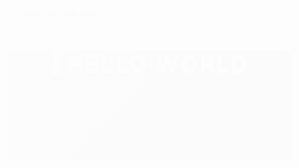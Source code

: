 ![Vince's github stats](https://github-readme-stats.vercel.app/api?username=Vince-1&show_icons=true&theme=dark&count_private=true)
<svg xmlns="http://www.w3.org/2000/svg" fill="none" viewBox="0 0 800 400" width="800" height="400">
	<foreignObject width="100%" height="100%">
		<div xmlns="http://www.w3.org/1999/xhtml">
			<style>
				@keyframes shake {
					0% {
						transform: translate(0px, -6px);
					}
					100% {
						transform: translate(0px, 6px);
					}
				}
				@keyframes gradientBackground {
					0% {
						background-position: 0% 50%;
					}
					50% {
						background-position: 100% 50%;
					}
					100% {
						background-position: 0% 50%;
					}
				}
				@keyframes fadeIn {
					0% {
						opacity: 0;
					}
		 			100% {
						opacity: 1;
					}
				}
				.container {
					font-family:
						system-ui,
						-apple-system,
						'Segoe UI',
						Roboto,
						Helvetica,
						Arial,
						sans-serif,
						'Apple Color Emoji',
						'Segoe UI Emoji';
					display: flex;
					flex-direction: column;
					align-items: center;
					justify-content: center;
					margin: 0;
					width: 100%;
					height: 400px;
					background: linear-gradient(-45deg, #5a4040, #3a425f, #025f37);
					background-size: 600% 400%;
					animation: gradientBackground 16s ease infinite;
					border-radius: 24px;
					color: white;
					text-align: center;
				}
				.noshadow {
					text-shadow: 0 12px 5px rgba(0, 0, 0, 0.1); !important;
				}
				h1 {
					font-size: 64px !important;
					line-height: 1.3;
					letter-spacing: 5px;
					text-transform: uppercase;
					text-shadow:
						0 1px 0 #efefef,
						0 2px 0 #efefef,
						0 3px 0 #efefef,
						0 4px 0 #efefef,
						0 12px 5px rgba(0, 0, 0, 0.1);
					animation: shake ease-in-out 2s infinite alternate;
				}
				p {
					font-size: 16px;
					animation: 3s ease 0s normal forwards 1 fadeIn;
				}
			</style>
			<div class="container">
				<h1><span class="noshadow">👋</span>Hello World</h1>
				<p class="easeIn">I'm a front kend developer, focusing on Angular,sometimes React</p>
			</div>
		</div>
	</foreignObject>
</svg>